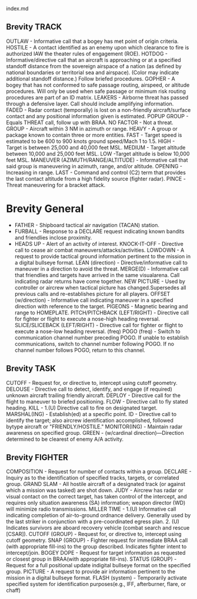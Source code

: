 index.md

## Brevity TRACK

OUTLAW - Informative  call  that  a  bogey  has  met  point  of  origin  criteria.
HOSTILE - A  contact  identified  as  an  enemy  upon  which  clearance  to  fire  is  authorized  IAW the  theater  rules  of  engagement  (ROE).
HOTDOG - Informative/directive  call  that  an  aircraft  is  approaching  or  at  a  specified standoff  distance  from  the  sovereign  airspace  of  a  nation  (as  defined  by  national  boundaries  or territorial  sea  and  airspace).    (Color  may  indicate  additional  standoff  distance.)    Follow  briefed procedures.
GOPHER - A  bogey  that  has  not  conformed  to  safe  passage  routing,  airspeed,  or  altitude procedures.  Will  only  be  used  when  safe  passage  or  minimum  risk  routing  procedures  are  part  of an ID matrix.
LEAKERS - Airborne  threat  has  passed  through  a  defensive  layer.    Call  should  include amplifying  information.
FADED - Radar  contact  (temporally)  is  lost  on  a  non-friendly  aircraft/surface  contact  and  any positional  information  given  is  estimated.
POPUP GROUP - Equals THREAT call, follow up with BRAA. 
NO  FACTOR - Not  a  threat.
GROUP - Aircraft  within  3  NM  in  azimuth  or  range.
HEAVY - A  group  or  package  known  to  contain  three  or  more  entities.
FAST - Target  speed  is  estimated  to  be  600  to  900  knots  ground  speed/Mach  1  to  1.5.
HIGH - Target  is  between  25,000  and  40,000  feet  MSL.
MEDIUM - Target  altitude  between  10,000  and  25,000  feet  MSL. 
LOW  -Target  altitude  is  below  10,000  feet  MSL.
MANEUVER (AZIMUTH/RANGE/ALTITUDE) - Informative  call  that  said  group  is maneuvering  in  azimuth,  range,  and/or  altitude.
OPENING - Increasing  in  range.
LAST - Command  and  control  (C2)  term  that  provides  the  last  contact  altitude  from  a  high fidelity  source  (fighter  radar).
PINCE  -Threat  maneuvering  for  a  bracket  attack.


# Brevity General

* FATHER - Shipboard  tactical  air  navigation  (TACAN)  station.
* FURBALL - Response  to  a  DECLARE  request  indicating  known  bandits  and  friendlies  inclose  proximity.
* HEADS  UP - Alert  of  an  activity  of  interest.
KNOCK-IT-OFF - Directive  call  to  cease  air  combat maneuvers/attacks/activities.
LOWDOWN - A  request  to  provide  tactical  ground  information  pertinent  to  the  mission  in  a digital  bullseye  format. 
LEAN (direction) - Directive/informative  call  to  maneuver  in  a  direction  to  avoid  the  threat.
MERGE(D) - Informative  call  that  friendlies  and  targets  have  arrived  in  the  same  visualarena.    Call  indicating  radar  returns  have  come  together.
NEW  PICTURE - Used  by  controller  or  aircrew  when  tactical  picture  has  changed.Supersedes  all  previous  calls  and  re-establishes  picture  for  all  players.
OFFSET  (w/direction) - Informative  call  indicating  maneuver  in  a  specified  direction  with reference  to  the  target.
PIGEONS - Magnetic  bearing  and  range  to  HOMEPLATE.
PITCH/PITCHBACK  (LEFT/RIGHT) - Directive  call  for  fighter  or  flight  to  execute  a nose-high  heading  reversal.
SLICE/SLICEBACK  (LEFT/RIGHT) - Directive  call  for  fighter  or  flight  to  execute  a nose-low  heading  reversal.
(freq)  POGO  (freq) - Switch  to  communication  channel  number  preceding  POGO. If  unable to  establish  communications,  switch  to  channel  number  following  POGO.    If  no  channel  number follows  POGO,  return  to  this  channel.

## Brevity TASK

CUTOFF - Request  for,  or  directive  to,  intercept  using  cutoff  geometry.
DELOUSE - Directive  call  to  detect,  identify,  and  engage  (if  required)  unknown  aircraft trailing  friendly  aircraft.
DEPLOY - Directive  call  for  the  flight  to  maneuver  to  briefed  positioning.
FLOW - Directive  call  to  fly  stated  heading.
KILL - 1.(U)    Directive  call  to  fire  on  designated  target.
MARSHAL(ING) - Establish(ed)  at  a  specific  point.
ID - Directive  call  to  identify  the  target;  also  aircrew  identification accomplished,  followed  bytype  aircraft  or  "FRIENDLY/HOSTILE."
MONITOR(ING) - Maintain  radar  awareness  on  specified  group.
GREEN - (w/cardinal  direction)—Direction  determined  to  be  clearest  of  enemy  A/A  activity.

## Brevity FIGHTER

COMPOSITION - Request  for  number  of  contacts  within  a  group.
DECLARE - Inquiry  as  to  the  identification  of  specified  tracks,  targets,  or  correlated  group.
GRAND  SLAM - All  hostile  aircraft  of  a  designated  track  (or  against  which  a  mission  was tasked)  are  shot  down.
JUDY - Aircrew  has  radar  or  visual  contact  on  the  correct  target,  has  taken  control  of  the intercept,  and  requires  only  situation  awareness  (SA)  information;  weapon  director  (WD)  will minimize  radio  transmissions.
MILLER  TIME - 1.(U)  Informative  call  indicating  completion  of  air-to-ground  ordnance  delivery. Generally used  by  the  last  striker  in  conjunction  with  a  pre-coordinated  egress  plan.
2.  (U)  Indicates  survivors  are  aboard  recovery  vehicle  (combat  search  and  rescue  [CSAR]).
CUTOFF  (GROUP) - Request  for,  or  directive  to,  intercept  using  cutoff  geometry.
SNAP  (GROUP) - Fighter  request  for  immediate  BRAA  call  (with  appropriate  fill-ins)  to  the  group  described.  Indicates  fighter  intent  to  intercept/join. 
BOGEY  DOPE - Request  for  target  information  as  requested  or  closest  group  in  BRAA(with  appropriate  fill-ins).
STATUS  (GROUP) - Request  for  a  full  positional  update  indigital  bullseye  format  on  the  specified  group.
PICTURE - A request  to  provide  air  information  pertinent  to  the  mission  in  a  digital  bullseye  format.
FLASH  (system) - Temporarily  activate  specified  system  for  identification  purposes(e.g.,  IFF,  afterburner,  flare,  or  chaff)

